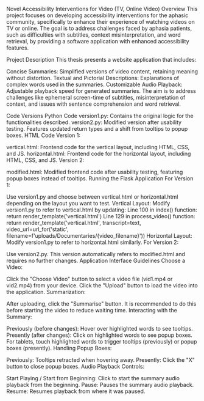 Novel Accessibility Interventions for Video (TV, Online Video)
Overview
This project focuses on developing accessibility interventions for the aphasic community, specifically to enhance their experience of watching videos on TV or online. The goal is to address challenges faced by aphasia patients, such as difficulties with subtitles, context misinterpretation, and word retrieval, by providing a software application with enhanced accessibility features.

Project Description
This thesis presents a website application that includes:

Concise Summaries: Simplified versions of video content, retaining meaning without distortion.
Textual and Pictorial Descriptions: Explanations of complex words used in the summaries.
Customizable Audio Playback: Adjustable playback speed for generated summaries.
The aim is to address challenges like ephemeral screen-time of subtitles, misinterpretation of context, and issues with sentence comprehension and word retrieval.

Code Versions
Python Code
version1.py: Contains the original logic for the functionalities described.
version2.py: Modified version after usability testing. Features updated return types and a shift from tooltips to popup boxes.
HTML Code
Version 1:

vertical.html: Frontend code for the vertical layout, including HTML, CSS, and JS.
horizontal.html: Frontend code for the horizontal layout, including HTML, CSS, and JS.
Version 2:

modified.html: Modified frontend code after usability testing, featuring popup boxes instead of tooltips.
Running the Flask Application
For Version 1:

Use version1.py and choose between vertical.html or horizontal.html depending on the layout you want to test.
Vertical Layout: Modify version1.py to refer to vertical.html by updating:
Line 100 in index() function: return render_template('vertical.html')
Line 129 in process_video() function: return render_template('vertical.html', transcript=text, video_url=url_for('static', filename=f'uploads/Documentaries/{video_filename}'))
Horizontal Layout: Modify version1.py to refer to horizontal.html similarly.
For Version 2:

Use version2.py. This version automatically refers to modified.html and requires no further changes.
Application Interface Guidelines
Choose a Video:

Click the "Choose Video" button to select a video file (vid1.mp4 or vid2.mp4) from your device.
Click the "Upload" button to load the video into the application.
Summarization:

After uploading, click the "Summarise" button. It is recommended to do this before starting the video to reduce waiting time.
Interacting with the Summary:

Previously (before changes): Hover over highlighted words to see tooltips.
Presently (after changes): Click on highlighted words to see popup boxes.
For tablets, touch highlighted words to trigger tooltips (previously) or popup boxes (presently).
Handling Popup Boxes:

Previously: Tooltips retracted when hovering away.
Presently: Click the "X" button to close popup boxes.
Audio Playback Controls:

Start Playing / Start from Beginning: Click to start the summary audio playback from the beginning.
Pause: Pauses the summary audio playback.
Resume: Resumes playback from where it was paused.
